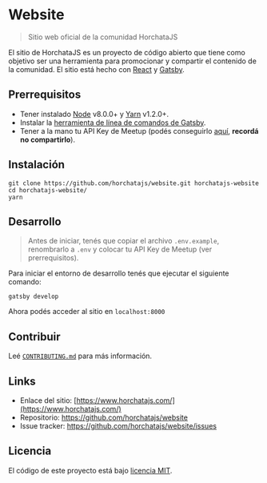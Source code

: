 # Website

> Sitio web oficial de la comunidad HorchataJS

El sitio de HorchataJS es un proyecto de código abierto que tiene como objetivo ser una herramienta para promocionar y compartir el contenido de la comunidad. El sitio está hecho con [React](https://reactjs.org/) y [Gatsby](https://www.gatsbyjs.org/).

## Prerrequisitos

- Tener instalado [Node](https://nodejs.org/es/) v8.0.0+ y [Yarn](https://yarnpkg.com/es-ES/) v1.2.0+.
- Instalar la [herramienta de línea de comandos de Gatsby](https://www.gatsbyjs.org/docs/).
- Tener a la mano tu API Key de Meetup (podés conseguirlo [aquí](https://secure.meetup.com/meetup_api/key/), **recordá no compartirlo**).

## Instalación

```shell
git clone https://github.com/horchatajs/website.git horchatajs-website
cd horchatajs-website/
yarn
```

## Desarrollo

> Antes de iniciar, tenés que copiar el archivo `.env.example`, renombrarlo a `.env` y colocar tu API Key de Meetup (ver prerrequisitos).

Para iniciar el entorno de desarrollo tenés que ejecutar el siguiente comando:

```shell
gatsby develop
```

Ahora podés acceder al sitio en `localhost:8000`

## Contribuir

Leé [`CONTRIBUTING.md`](https://github.com/horchatajs/website/blob/master/.github/CONTRIBUTING.md) para más información.

## Links

- Enlace del sitio: [https://www.horchatajs.com/](https://www.horchatajs.com/)
- Repositorio: https://github.com/horchatajs/website
- Issue tracker: https://github.com/horchatajs/website/issues

## Licencia

El código de este proyecto está bajo [licencia MIT](https://github.com/horchatajs/website/blob/master/LICENSE).
